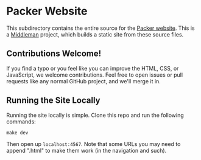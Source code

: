 # Packer Website

This subdirectory contains the entire source for the [Packer website](http://www.packer.io).
This is a [Middleman](http://middlemanapp.com) project, which builds a static
site from these source files.

## Contributions Welcome!

If you find a typo or you feel like you can improve the HTML, CSS, or
JavaScript, we welcome contributions. Feel free to open issues or pull
requests like any normal GitHub project, and we'll merge it in.

## Running the Site Locally

Running the site locally is simple. Clone this repo and run the following
commands:

```
make dev
```

Then open up `localhost:4567`. Note that some URLs you may need to append
".html" to make them work (in the navigation and such).
